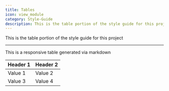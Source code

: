 ```yaml
---
title: Tables
icon: view_module
category: Style-Guide
description: This is the table portion of the style guide for this project
---
```


This is the table portion of the style guide for this project

---

This is a responsive table generated via markdown

| Header 1 | Header 2 |
|----------|----------|
| Value 1  | Value 2  |
| Value 3  | Value 4  |
